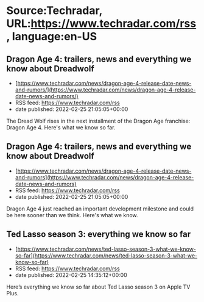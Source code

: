 # Source:Techradar, URL:https://www.techradar.com/rss, language:en-US

## Dragon Age 4: trailers, news and everything we know about Dreadwolf
 - [https://www.techradar.com/news/dragon-age-4-release-date-news-and-rumors/](https://www.techradar.com/news/dragon-age-4-release-date-news-and-rumors/)
 - RSS feed: https://www.techradar.com/rss
 - date published: 2022-02-25 21:05:05+00:00

The Dread Wolf rises in the next installment of the Dragon Age franchise: Dragon Age 4. Here's what we know so far.

## Dragon Age 4: trailers, news and everything we know about Dreadwolf
 - [https://www.techradar.com/news/dragon-age-4-release-date-news-and-rumors](https://www.techradar.com/news/dragon-age-4-release-date-news-and-rumors)
 - RSS feed: https://www.techradar.com/rss
 - date published: 2022-02-25 21:05:05+00:00

Dragon Age 4 just reached an important development milestone and could be here sooner than we think. Here's what we know.

## Ted Lasso season 3: everything we know so far
 - [https://www.techradar.com/news/ted-lasso-season-3-what-we-know-so-far](https://www.techradar.com/news/ted-lasso-season-3-what-we-know-so-far)
 - RSS feed: https://www.techradar.com/rss
 - date published: 2022-02-25 14:35:12+00:00

Here’s everything we know so far about Ted Lasso season 3 on Apple TV Plus.

